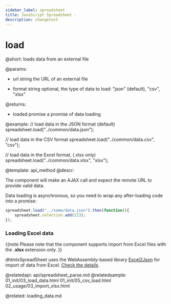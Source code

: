 ```yaml
---
sidebar_label: spreadsheet
title: JavaScript Spreadsheet - 
description: changetext
---
```


load
=======

@short:
	loads data from an external file

@params:

- url			string		the URL of an external file
* format		string		optional, the type of data to load: "json" (default), "csv", "xlsx" 

@returns:

- loaded		promise		a promise of data loading

@example:
// load data in the JSON format (default)
spreadsheet.load("../common/data.json");

// load data in the CSV format
spreadsheet.load("../common/data.csv", "csv");

// load data in the Excel format, (.xlsx only)
spreadsheet.load("../common/data.xlsx", "xlsx");

@template:	api_method
@descr:

The component will make an AJAX call and expect the remote URL to provide valid data.

Data loading is asynchronous, so you need to wrap any after-loading code into a promise:

~~~js
spreadsheet.load("../some/data.json").then(function(){
	spreadsheet.selection.add(123);
});
~~~

### Loading Excel data

{{note Please note that the component supports import from Excel files with the **.xlsx** extension only. }}

dhtmlxSpreadSheet uses the WebAssembly-based library [Excel2Json](https://github.com/dhtmlx/excel2json) for import of data from Excel. [Check the details](loading_data.md#externaldataloading). 


@relatedapi:
	api/spreadsheet_parse.md
@relatedsample:
	01_init/03_load_data.html
    01_init/05_csv_load.html
    02_usage/03_import_xlsx.html

@related:
loading_data.md

